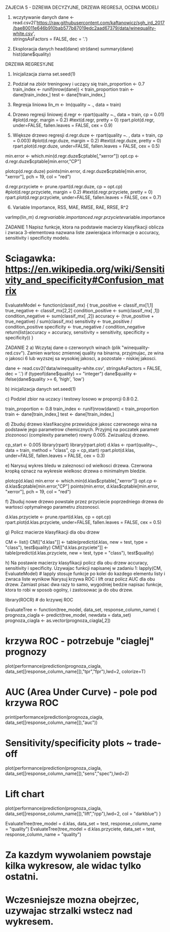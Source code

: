 ZAJECIA 5 - DZREWA DECYZYJNE, DRZEWA REGRESJI, OCENA MODELI

1. wczytywanie danych
dane <- read.csv2('https://raw.githubusercontent.com/kaftanowicz/sgh_ird_2017/bae80011e646b910bab577b87019edc2aad67379/data/winequality-white.csv',  
stringsAsFactors = FALSE, dec = '.')

2. Eksploracja danych
head(dane)
str(dane)
summary(dane)
hist(dane$quality)

DRZEWA REGRESYJNE

1. Inicjalizacja ziarna
set.seed(1)

2. Podział na zbiór treningowy i uczący się
train_proportion <- 0.7
train_index <- runif(nrow(dane)) < train_proportion
train <- dane[train_index,]
test <- dane[!train_index,]

3. Regresja liniowa
lin_m <- lm(quality ~ ., data = train)

4. Drzewo regresji liniowej
d.regr <- rpart(quality ~., data = train, cp = 0.01)
#plot(d.regr, margin = 0.2)
#text(d.regr, pretty = 0)
rpart.plot(d.regr, under=FALSE, fallen.leaves = FALSE, cex = 0.9)

5. Większe drzewo regresji
d.regr.duze <- rpart(quality ~. , data = train, cp = 0.003)
#plot(d.regr.duze, margin = 0.2)
#text(d.regr.duze, pretty = 0)
rpart.plot(d.regr.duze, under=FALSE, fallen.leaves = FALSE, cex = 0.5)

min.error <- which.min(d.regr.duze$cptable[,"xerror"])
opt.cp <- d.regr.duze$cptable[min.error,"CP"]

plotcp(d.regr.duze)
points(min.error, d.regr.duze$cptable[min.error, "xerror"], pch = 19, col = "red")

d.regr.przyciete <- prune.rpart(d.regr.duze, cp = opt.cp)
#plot(d.regr.przyciete, margin = 0.2)
#text(d.regr.przyciete, pretty = 0)
rpart.plot(d.regr.przyciete, under=FALSE, fallen.leaves = FALSE, cex = 0.7)

6. Variable Importance, RSS, MAE, RMSE, RAE, RRSE, R^2

varImp(lin_m)
d.regr$variable.importance
d.regr.przyciete$variable.importance


ZADANIE 1
Napisz funkcje, ktora na podstawie macierzy klasyfikacji oblicza i zwraca
3-elementowa nazwana liste zawierajaca informacje o accuracy, sensitivity i specificity modelu.
  # Sciagawka: https://en.wikipedia.org/wiki/Sensitivity_and_specificity#Confusion_matrix
  
EvaluateModel <- function(classif_mx)
{  true_positive <- classif_mx[1,1]
  true_negative <- classif_mx[2,2]
  condition_positive <- sum(classif_mx[ ,1])
  condition_negative <- sum(classif_mx[ ,2])
  accuracy <- (true_positive + true_negative) / sum(classif_mx)
  sensitivity <- true_positive / condition_positive
  specificity <- true_negative / condition_negative
  return(list(accuracy = accuracy, 
              sensitivity = sensitivity,
              specificity = specificity)) }
              
 ZADANIE 2
a) Wczytaj dane o czerwonych winach (plik "winequality-red.csv"). Zamien wartosc zmiennej quality na
binarna, przyjmujac, ze wina o jakosci 6 lub wyzszej sa wysokiej jakosci, a pozostale - niskiej jakosci.


dane <- read.csv2('data/winequality-white.csv',  stringsAsFactors = FALSE, dec = '.')
if (typeof(dane$quality) == "integer") dane$quality <- ifelse(dane$quality >= 6, 'high', 'low')

b) inicjalizacja danych 
set.seed(1)

c) Podziel zbior na uczacy i testowy losowo w proporcji 0.8:0.2.

train_proportion <- 0.8
train_index <- runif(nrow(dane)) < train_proportion
train <- dane[train_index,]
test <- dane[!train_index,]

d) Zbuduj drzewo klasfikacyjne przewidujce jakosc czerwonego wina na podstawie jego parametrow chemicznych.
Przyjmij na poczatek parametr zlozonosci (complexity parameter) rowny 0.005. Zwizualizuj drzewo.

cp_start <- 0.005
library(rpart)
library(rpart.plot)
d.klas <- rpart(quality~., data = train, method = "class", cp = cp_start)
rpart.plot(d.klas, under=FALSE, fallen.leaves = FALSE, cex = 0.3)

e) Narysuj wykres bledu w zaleznosci od wielkosci drzewa. 
Czerwona kropką oznacz na wykresie wielkosc drzewa o minimalnym bledzie.

plotcp(d.klas)
min.error <- which.min(d.klas$cptable[,"xerror"])
opt.cp <- d.klas$cptable[min.error,"CP"]
points(min.error, d.klas$cptable[min.error, "xerror"], pch = 19, col = "red")

f) Zbuduj nowe drzewo powstale przez przyciecie poprzedniego drzewa do wartosci optymalnego parametru zlozonosci.

d.klas.przyciete <- prune.rpart(d.klas, cp = opt.cp)
rpart.plot(d.klas.przyciete, under=FALSE, fallen.leaves = FALSE, cex = 0.5)

g) Policz macierze klasyfikacji dla obu drzew

CM <- list()
CM[["d.klas"]] <- table(predict(d.klas, new = test, type = "class"), test$quality)
CM[["d.klas.przyciete"]] <- table(predict(d.klas.przyciete, new = test, type = "class"), test$quality)

h) Na postawie macierzy klasyfikacji policz dla obu drzew accuracy, sensitivity i specificity.
Uzywajac funkcji napisanej w zadaniu 1:
lapply(CM, EvaluateModel) # lapply stosuje funkcje po kolei do kazdego elementu listy i zwraca liste wynikow
Narysuj krzywa ROC i lift oraz policz AUC dla obu drzew.
Zamiast pisac dwa razy to samo, wygodniej bedzie napisac funkcje, ktora to robi w sposob ogolny,
i zastosowac ja do obu drzew.


library(ROCR) # do krzywej ROC

EvaluateTree <- function(tree_model, data_set, response_column_name)
{
  prognoza_ciagla <- predict(tree_model, newdata = data_set)
  prognoza_ciagla <- as.vector(prognoza_ciagla[,2])
  
  # krzywa ROC - potrzebuje "ciaglej" prognozy
  plot(performance(prediction(prognoza_ciagla, data_set[[response_column_name]]),"tpr","fpr"),lwd=2, colorize=T) 
  
  # AUC (Area Under Curve) - pole pod krzywa ROC
  print(performance(prediction(prognoza_ciagla, data_set[[response_column_name]]),"auc"))
  
  # Sensitivity/specificity plots ~ trade-off
  plot(performance(prediction(prognoza_ciagla, data_set[[response_column_name]]),"sens","spec"),lwd=2) 
  
  # Lift chart
  plot(performance(prediction(prognoza_ciagla, data_set[[response_column_name]]),"lift","rpp"),lwd=2, 
       col = "darkblue") 
}

EvaluateTree(tree_model = d.klas, data_set = test, response_column_name = "quality")
EvaluateTree(tree_model = d.klas.przyciete, data_set = test, response_column_name = "quality")

# Za kazdym wywolaniem powstaje kilka wykresow, ale widac tylko ostatni.
# Wczesniejsze mozna obejrzec, uzywajac strzalki wstecz nad wykresem.








